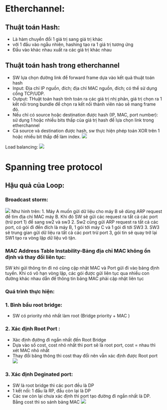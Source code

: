 # Etherchannel: 
## Thuật toán Hash:
+ Là hàm chuyển đổi 1 giá trị sang giá trị khác
+ với 1 đầu vào ngẫu nhiên, hashing tạo ra 1 giá trị tương ứng
+ Đầu vào khác nhau xuất ra các giá trị khác nhau


## Thuật toán hash trong etherchannel
+ SW lựa chọn đường link để forward frame dựa vào kết quả thuật toán hash
+ Input: Địa chỉ IP nguồn, đích; địa chỉ MAC nguồn, đích; có thể sử dụng cổng TCP/UDP.
+ Output: THuật toán hash tính toán ra các giá trị nhị phân, giá trị chọn ra 1 kết nối trong bundle để chọn ra kết nối thành viên nào sẽ mang frame đó. 
+ Nếu chỉ có source hoặc destination được hash (IP, MAC, port number): sử dụng 1 hoặc nhiều bits thấp của giá trị hash để lựa chọn link trong etherchannel
+ Cả source và destination được hash, sw thực hiện phép toán XOR trên 1 hoặc nhiều bit thấp để làm index.
![](https://thegioimang.vn/dien-dan/attachments/upload_2017-8-22_9-38-59-jpeg.56/)

Load balancing:
![](https://thegioimang.vn/dien-dan/attachments/upload_2017-8-22_9-39-7-jpeg.57/)


# Spanning tree protocol
## Hậu quả của Loop:
### Broadcast storm:
![](https://tailamblog.files.wordpress.com/2017/08/513.png)
Như hình trên:
	    1. Máy A muốn gửi dữ liệu cho máy B sẽ dùng ARP request để tìm địa chỉ MAC máy B.
    	Khi đó SW sẽ gửi các request ra tất cả các port (trừ port 1) để sang sw2 và sw3
	    2. Sw2 cũng gửi ARP request ra tất cả các port, có gói đi đến đích là máy B, 1 gói 		tới máy C và 1 gói đi tới SW3
	    3. SW3 sẽ trung gian gửi dữ liệu ra tất cả các port trừ port 3, gói tin sẽ quay trở lại SW1 tạo ra vòng lặp dữ liệu vô tận.
###  MAC Address Table Instability-Bảng địa chỉ MAC không ổn định và thay đổi liên tục: 
SW khi gửi thông tin đi nó cũng cập nhật MAC và Port gửi đi vào bảng định tuyến. Khi có vô hạn vòng lặp, các gói được gửi liên tục qua nhiều con đường khác nhau dẫn đế thông tin bảng MAC phải cập nhật liên tục

### Quá trình thực hiện: 
### 1. Bình bầu root bridge:
+ SW có priority nhỏ nhất làm root (Bridge priority + MAC )
### 2. Xác định Root Port :
+ Xác định đường đi ngắn nhất đến Root Bridge
+ Dựa vào số cost, cost nhỏ nhất thì port sẽ là root port, cost = nhau thì xét MAC nhỏ nhất
+ Thay đổi băng thông thì cost thay đổi nên vẫn xác định được Root port 
![](https://tailamblog.files.wordpress.com/2017/08/79.png?w=616)
### 3. Xác định Deginated port:
+ SW là root bridge thì các port đều là DP
+ 1 kết nối: 1 đầu là RP, đầu còn lại là DP
+ Các sw còn lại chưa xác định thì port tạo đường đi ngắn nhất là DP. Bằng cost thì so sánh bảng MAC
![](https://www.facebook.com/messenger_media/?thread_id=100004893308696&attachment_id=375950150254368&message_id=mid.%24cAAAACBEJwt15hwHI91zVbx3GLA4c)
